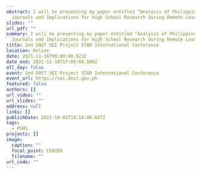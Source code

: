 ```yaml
---
abstract: I will be presenting my paper entitled “Analysis of Philippine STEM
  Journals and Implications for High School Research During Remote Learning.”
slides: ""
url_pdf: ""
summary: I will be presenting my paper entitled “Analysis of Philippine STEM
  Journals and Implications for High School Research During Remote Learning.”
title: 2nd DOST SEI Project STAR International Conference
location: Online
date: 2021-11-16T08:00:00.623Z
date_end: 2021-11-18T17:00:00.000Z
all_day: false
event: 2nd DOST SEI Project STAR International Conference
event_url: https://sei.dost.gov.ph
featured: false
authors: []
url_video: ""
url_slides: ""
address: null
links: []
publishDate: 2021-10-02T14:14:40.647Z
tags:
  - PSHS
projects: []
image:
  caption: ""
  focal_point: CENTER
  filename: ""
url_code: ""
---
```

